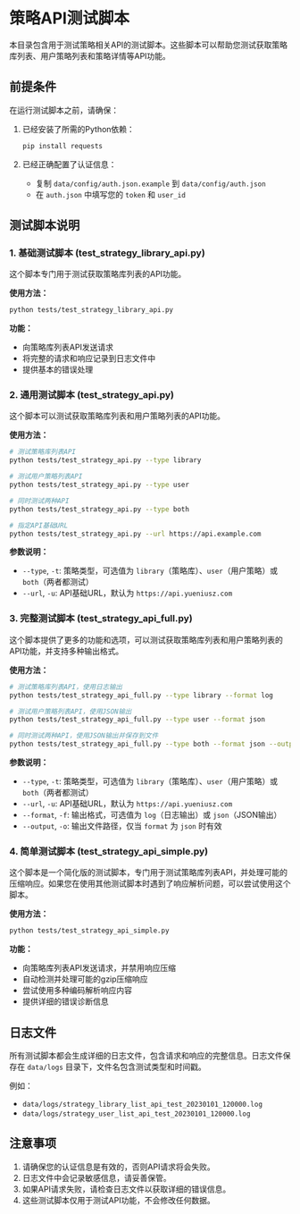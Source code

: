 # 策略API测试脚本

本目录包含用于测试策略相关API的测试脚本。这些脚本可以帮助您测试获取策略库列表、用户策略列表和策略详情等API功能。

## 前提条件

在运行测试脚本之前，请确保：

1. 已经安装了所需的Python依赖：
   ```bash
   pip install requests
   ```

2. 已经正确配置了认证信息：
   - 复制 `data/config/auth.json.example` 到 `data/config/auth.json`
   - 在 `auth.json` 中填写您的 `token` 和 `user_id`

## 测试脚本说明

### 1. 基础测试脚本 (test_strategy_library_api.py)

这个脚本专门用于测试获取策略库列表的API功能。

**使用方法：**
```bash
python tests/test_strategy_library_api.py
```

**功能：**
- 向策略库列表API发送请求
- 将完整的请求和响应记录到日志文件中
- 提供基本的错误处理

### 2. 通用测试脚本 (test_strategy_api.py)

这个脚本可以测试获取策略库列表和用户策略列表的API功能。

**使用方法：**
```bash
# 测试策略库列表API
python tests/test_strategy_api.py --type library

# 测试用户策略列表API
python tests/test_strategy_api.py --type user

# 同时测试两种API
python tests/test_strategy_api.py --type both

# 指定API基础URL
python tests/test_strategy_api.py --url https://api.example.com
```

**参数说明：**
- `--type`, `-t`: 策略类型，可选值为 `library`（策略库）、`user`（用户策略）或 `both`（两者都测试）
- `--url`, `-u`: API基础URL，默认为 `https://api.yueniusz.com`

### 3. 完整测试脚本 (test_strategy_api_full.py)

这个脚本提供了更多的功能和选项，可以测试获取策略库列表和用户策略列表的API功能，并支持多种输出格式。

**使用方法：**
```bash
# 测试策略库列表API，使用日志输出
python tests/test_strategy_api_full.py --type library --format log

# 测试用户策略列表API，使用JSON输出
python tests/test_strategy_api_full.py --type user --format json

# 同时测试两种API，使用JSON输出并保存到文件
python tests/test_strategy_api_full.py --type both --format json --output results.json
```

**参数说明：**
- `--type`, `-t`: 策略类型，可选值为 `library`（策略库）、`user`（用户策略）或 `both`（两者都测试）
- `--url`, `-u`: API基础URL，默认为 `https://api.yueniusz.com`
- `--format`, `-f`: 输出格式，可选值为 `log`（日志输出）或 `json`（JSON输出）
- `--output`, `-o`: 输出文件路径，仅当 `format` 为 `json` 时有效

### 4. 简单测试脚本 (test_strategy_api_simple.py)

这个脚本是一个简化版的测试脚本，专门用于测试策略库列表API，并处理可能的压缩响应。如果您在使用其他测试脚本时遇到了响应解析问题，可以尝试使用这个脚本。

**使用方法：**
```bash
python tests/test_strategy_api_simple.py
```

**功能：**
- 向策略库列表API发送请求，并禁用响应压缩
- 自动检测并处理可能的gzip压缩响应
- 尝试使用多种编码解析响应内容
- 提供详细的错误诊断信息

## 日志文件

所有测试脚本都会生成详细的日志文件，包含请求和响应的完整信息。日志文件保存在 `data/logs` 目录下，文件名包含测试类型和时间戳。

例如：
- `data/logs/strategy_library_list_api_test_20230101_120000.log`
- `data/logs/strategy_user_list_api_test_20230101_120000.log`

## 注意事项

1. 请确保您的认证信息是有效的，否则API请求将会失败。
2. 日志文件中会记录敏感信息，请妥善保管。
3. 如果API请求失败，请检查日志文件以获取详细的错误信息。
4. 这些测试脚本仅用于测试API功能，不会修改任何数据。
